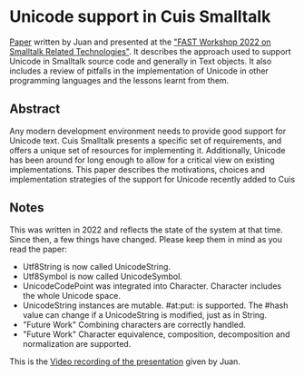 # Unicode support in Cuis Smalltalk

[Paper](2022-11-UnicodeSupportInCuisSmalltalk.pdf) written by Juan and presented at the ["FAST Workshop 2022 on Smalltalk Related Technologies"](https://openreview.net/group?id=FAST.org.ar/2022/Workshop&referrer=[Homepage]). It describes the approach used to support Unicode in Smalltalk source code and generally in Text objects. It also includes a review of pitfalls in the implementation of Unicode in other programming languages and the lessons learnt from them.

## Abstract
Any modern development environment needs to provide good support for Unicode text.
Cuis Smalltalk presents a specific set of requirements, and offers a unique set of resources
for implementing it. Additionally, Unicode has been around for long enough to allow for
a critical view on existing implementations. This paper describes the motivations, choices
and implementation strategies of the support for Unicode recently added to Cuis

## Notes
This was written in 2022 and reflects the state of the system at that time. Since then, a few things have changed. Please keep them in mind as you read the paper:
- Utf8String is now called UnicodeString.
- Utf8Symbol is now called UnicodeSymbol.
- UnicodeCodePoint was integrated into Character.  Character includes the whole Unicode space.
- UnicodeString instances are mutable. #at:put: is supported. The #hash value can change if a UnicodeString is modified, just as in String.
- "Future Work" Combining characters are correctly handled.
- "Future Work" Character equivalence, composition, decomposition and normalization are supported.

This is the [Video recording of the presentation](https://youtu.be/P6e2_NvLpxE?t=0) given by Juan.
